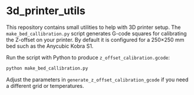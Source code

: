 # 3d_printer_utils

This repository contains small utilities to help with 3D printer setup. The
`make_bed_callibration.py` script generates G-code squares for calibrating the
Z-offset on your printer. By default it is configured for a 250×250 mm bed such
as the Anycubic Kobra S1.

Run the script with Python to produce `z_offset_calibration.gcode`:

```bash
python make_bed_callibration.py
```

Adjust the parameters in `generate_z_offset_calibration_gcode` if you need a
different grid or temperatures.
